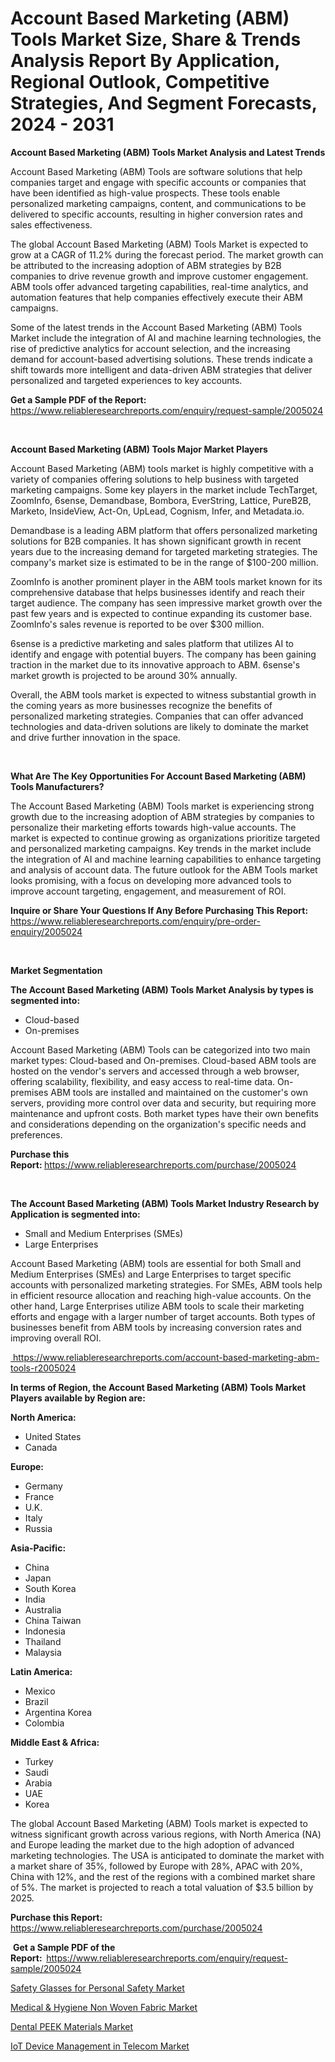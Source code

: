 <p><h1>Account Based Marketing (ABM) Tools Market Size, Share & Trends Analysis Report By Application, Regional Outlook, Competitive Strategies, And Segment Forecasts, 2024 - 2031</h1></p><p><strong>Account Based Marketing (ABM) Tools Market Analysis and Latest Trends</strong></p>
<p><p>Account Based Marketing (ABM) Tools are software solutions that help companies target and engage with specific accounts or companies that have been identified as high-value prospects. These tools enable personalized marketing campaigns, content, and communications to be delivered to specific accounts, resulting in higher conversion rates and sales effectiveness.</p><p>The global Account Based Marketing (ABM) Tools Market is expected to grow at a CAGR of 11.2% during the forecast period. The market growth can be attributed to the increasing adoption of ABM strategies by B2B companies to drive revenue growth and improve customer engagement. ABM tools offer advanced targeting capabilities, real-time analytics, and automation features that help companies effectively execute their ABM campaigns.</p><p>Some of the latest trends in the Account Based Marketing (ABM) Tools Market include the integration of AI and machine learning technologies, the rise of predictive analytics for account selection, and the increasing demand for account-based advertising solutions. These trends indicate a shift towards more intelligent and data-driven ABM strategies that deliver personalized and targeted experiences to key accounts.</p></p>
<p><strong>Get a Sample PDF of the Report:&nbsp;</strong> <a href="https://www.reliableresearchreports.com/enquiry/request-sample/2005024">https://www.reliableresearchreports.com/enquiry/request-sample/2005024</a></p>
<p>&nbsp;</p>
<p><strong>Account Based Marketing (ABM) Tools Major Market Players</strong></p>
<p><p>Account Based Marketing (ABM) tools market is highly competitive with a variety of companies offering solutions to help business with targeted marketing campaigns. Some key players in the market include TechTarget, ZoomInfo, 6sense, Demandbase, Bombora, EverString, Lattice, PureB2B, Marketo, InsideView, Act-On, UpLead, Cognism, Infer, and Metadata.io.</p><p>Demandbase is a leading ABM platform that offers personalized marketing solutions for B2B companies. It has shown significant growth in recent years due to the increasing demand for targeted marketing strategies. The company's market size is estimated to be in the range of $100-200 million.</p><p>ZoomInfo is another prominent player in the ABM tools market known for its comprehensive database that helps businesses identify and reach their target audience. The company has seen impressive market growth over the past few years and is expected to continue expanding its customer base. ZoomInfo's sales revenue is reported to be over $300 million.</p><p>6sense is a predictive marketing and sales platform that utilizes AI to identify and engage with potential buyers. The company has been gaining traction in the market due to its innovative approach to ABM. 6sense's market growth is projected to be around 30% annually.</p><p>Overall, the ABM tools market is expected to witness substantial growth in the coming years as more businesses recognize the benefits of personalized marketing strategies. Companies that can offer advanced technologies and data-driven solutions are likely to dominate the market and drive further innovation in the space.</p></p>
<p>&nbsp;</p>
<p><strong>What Are The Key Opportunities For Account Based Marketing (ABM) Tools Manufacturers?</strong></p>
<p><p>The Account Based Marketing (ABM) Tools market is experiencing strong growth due to the increasing adoption of ABM strategies by companies to personalize their marketing efforts towards high-value accounts. The market is expected to continue growing as organizations prioritize targeted and personalized marketing campaigns. Key trends in the market include the integration of AI and machine learning capabilities to enhance targeting and analysis of account data. The future outlook for the ABM Tools market looks promising, with a focus on developing more advanced tools to improve account targeting, engagement, and measurement of ROI.</p></p>
<p><strong>Inquire or Share Your Questions If Any Before Purchasing This Report:</strong> <a href="https://www.reliableresearchreports.com/enquiry/pre-order-enquiry/2005024">https://www.reliableresearchreports.com/enquiry/pre-order-enquiry/2005024</a></p>
<p>&nbsp;</p>
<p><strong>Market Segmentation</strong></p>
<p><strong>The Account Based Marketing (ABM) Tools Market Analysis by types is segmented into:</strong></p>
<p><ul><li>Cloud-based</li><li>On-premises</li></ul></p>
<p><p>Account Based Marketing (ABM) Tools can be categorized into two main market types: Cloud-based and On-premises. Cloud-based ABM tools are hosted on the vendor's servers and accessed through a web browser, offering scalability, flexibility, and easy access to real-time data. On-premises ABM tools are installed and maintained on the customer's own servers, providing more control over data and security, but requiring more maintenance and upfront costs. Both market types have their own benefits and considerations depending on the organization's specific needs and preferences.</p></p>
<p><strong>Purchase this Report:&nbsp;</strong><a href="https://www.reliableresearchreports.com/purchase/2005024">https://www.reliableresearchreports.com/purchase/2005024</a></p>
<p>&nbsp;</p>
<p><strong>The Account Based Marketing (ABM) Tools Market Industry Research by Application is segmented into:</strong></p>
<p><ul><li>Small and Medium Enterprises (SMEs)</li><li>Large Enterprises</li></ul></p>
<p><p>Account Based Marketing (ABM) tools are essential for both Small and Medium Enterprises (SMEs) and Large Enterprises to target specific accounts with personalized marketing strategies. For SMEs, ABM tools help in efficient resource allocation and reaching high-value accounts. On the other hand, Large Enterprises utilize ABM tools to scale their marketing efforts and engage with a larger number of target accounts. Both types of businesses benefit from ABM tools by increasing conversion rates and improving overall ROI.</p></p>
<p><a href="https://www.reliableresearchreports.com/account-based-marketing-abm-tools-r2005024">&nbsp;https://www.reliableresearchreports.com/account-based-marketing-abm-tools-r2005024</a></p>
<p><strong>In terms of Region, the Account Based Marketing (ABM) Tools Market Players available by Region are:</strong></p>
<p>
    <p> <strong> North America: </strong>
        <ul>
            <li>United States</li>
            <li>Canada</li>
        </ul>
        </p> 
    <p> <strong> Europe: </strong>
        <ul>
            <li>Germany</li>
            <li>France</li>
            <li>U.K.</li>
            <li>Italy</li>
            <li>Russia</li>
        </ul>
        </p> 
    <p> <strong> Asia-Pacific: </strong>
        <ul>
            <li>China</li>
            <li>Japan</li>
            <li>South Korea</li>
            <li>India</li>
            <li>Australia</li>
            <li>China Taiwan</li>
            <li>Indonesia</li>
            <li>Thailand</li>
            <li>Malaysia</li>
        </ul>
        </p> 
    <p> <strong> Latin America: </strong>
        <ul>
            <li>Mexico</li>
            <li>Brazil</li>
            <li>Argentina Korea</li>
            <li>Colombia</li>
        </ul>
        </p> 
    <p> <strong> Middle East & Africa: </strong>
        <ul>
            <li>Turkey</li>
            <li>Saudi</li>
            <li>Arabia</li>
            <li>UAE</li>
            <li>Korea</li>
        </ul>
    </p>
    </p>
<p><p>The global Account Based Marketing (ABM) Tools market is expected to witness significant growth across various regions, with North America (NA) and Europe leading the market due to the high adoption of advanced marketing technologies. The USA is anticipated to dominate the market with a market share of 35%, followed by Europe with 28%, APAC with 20%, China with 12%, and the rest of the regions with a combined market share of 5%. The market is projected to reach a total valuation of $3.5 billion by 2025.</p></p>
<p><strong>Purchase this Report: </strong><a href="https://www.reliableresearchreports.com/purchase/2005024">https://www.reliableresearchreports.com/purchase/2005024</a></p>
<p>&nbsp;<strong>Get a Sample PDF of the Report:&nbsp;&nbsp;</strong><a href="https://www.reliableresearchreports.com/enquiry/request-sample/2005024">https://www.reliableresearchreports.com/enquiry/request-sample/2005024</a></p>
<p><strong></strong></p>
<p><p><a href="https://issuu.com/reportprime-2/docs/safety-glasses-for-personal-safety-market-size-203">Safety Glasses for Personal Safety Market</a></p><p><a href="https://issuu.com/reportprime-2/docs/medical-hygiene-non-woven-fabric-ma_aa38eb5bad28a9">Medical & Hygiene Non Woven Fabric Market</a></p><p><a href="https://github.com/beauBlock13/Market-Research-Report-List-1/blob/main/dental-peek-materials-market.md">Dental PEEK Materials Market</a></p><p><a href="https://github.com/BerryGuann/Market-Research-Report-List-1/blob/main/iot-device-management-in-telecom-market.md">IoT Device Management in Telecom Market</a></p></p>